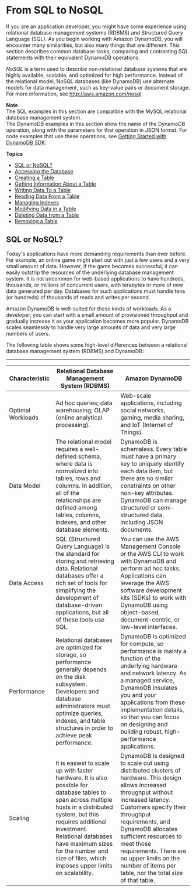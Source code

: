 # From SQL to NoSQL<a name="SQLtoNoSQL"></a>

If you are an application developer, you might have some experience using relational database management systems \(RDBMS\) and Structured Query Language \(SQL\)\. As you begin working with Amazon DynamoDB, you will encounter many similarities, but also many things that are different\. This section describes common database tasks, comparing and contrasting SQL statements with their equivalent DynamoDB operations\.

*NoSQL* is a term used to describe non\-relational database systems that are highly available, scalable, and optimized for high performance\. Instead of the relational model, NoSQL databases \(like DynamoDB\) use alternate models for data management, such as key\-value pairs or document storage\. For more information, see [http://aws\.amazon\.com/nosql](http://aws.amazon.com/nosql)\.

**Note**  
The SQL examples in this section are compatible with the MySQL relational database management system\.  
The DynamoDB examples in this section show the name of the DynamoDB operation, along with the parameters for that operation in JSON format\. For code examples that use these operations, see [Getting Started with DynamoDB SDK](GettingStarted.md)\.

**Topics**
+ [SQL or NoSQL?](#SQLtoNoSQL.WhyDynamoDB)
+ [Accessing the Database](SQLtoNoSQL.Accessing.md)
+ [Creating a Table](SQLtoNoSQL.CreateTable.md)
+ [Getting Information About a Table](SQLtoNoSQL.GetTableInfo.md)
+ [Writing Data To a Table](SQLtoNoSQL.WriteData.md)
+ [Reading Data From a Table](SQLtoNoSQL.ReadData.md)
+ [Managing Indexes](SQLtoNoSQL.Indexes.md)
+ [Modifying Data in a Table](SQLtoNoSQL.UpdateData.md)
+ [Deleting Data from a Table](SQLtoNoSQL.DeleteData.md)
+ [Removing a Table](SQLtoNoSQL.RemoveTable.md)

## SQL or NoSQL?<a name="SQLtoNoSQL.WhyDynamoDB"></a>

Today's applications have more demanding requirements than ever before\. For example, an online game might start out with just a few users and a very small amount of data\. However, if the game becomes successful, it can easily outstrip the resources of the underlying database management system\. It is not uncommon for web\-based applications to have hundreds, thousands, or millions of concurrent users, with terabytes or more of new data generated per day\. Databases for such applications must handle tens \(or hundreds\) of thousands of reads and writes per second\.

Amazon DynamoDB is well\-suited for these kinds of workloads\. As a developer, you can start with a small amount of provisioned throughput and gradually increase it as your application becomes more popular\. DynamoDB scales seamlessly to handle very large amounts of data and very large numbers of users\.

The following table shows some high\-level differences between a relational database management system \(RDBMS\) and DynamoDB:


****  

| Characteristic | Relational Database Management System \(RDBMS\) | Amazon DynamoDB | 
| --- | --- | --- | 
| Optimal Workloads | Ad hoc queries; data warehousing; OLAP \(online analytical processing\)\. | Web\-scale applications, including social networks, gaming, media sharing, and IoT \(Internet of Things\)\. | 
| Data Model | The relational model requires a well\-defined schema, where data is normalized into tables, rows and columns\. In addition, all of the relationships are defined among tables, columns, indexes, and other database elements\. | DynamoDB is schemaless\. Every table must have a primary key to uniquely identify each data item, but there are no similar constraints on other non\-key attributes\. DynamoDB can manage structured or semi\-structured data, including JSON documents\. | 
| Data Access | SQL \(Structured Query Language\) is the standard for storing and retrieving data\. Relational databases offer a rich set of tools for simplifying the development of database\-driven applications, but all of these tools use SQL\. | You can use the AWS Management Console or the AWS CLI to work with DynamoDB and perform ad hoc tasks\. Applications can leverage the AWS software development kits \(SDKs\) to work with DynamoDB using object\-based, document\-centric, or low\-level interfaces\. | 
| Performance | Relational databases are optimized for storage, so performance generally depends on the disk subsystem\. Developers and database administrators must optimize queries, indexes, and table structures in order to achieve peak performance\. | DynamoDB is optimized for compute, so performance is mainly a function of the underlying hardware and network latency\. As a managed service, DynamoDB insulates you and your applications from these implementation details, so that you can focus on designing and building robust, high\-performance applications\. | 
| Scaling | It is easiest to scale up with faster hardware\. It is also possible for database tables to span across multiple hosts in a distributed system, but this requires additional investment\. Relational databases have maximum sizes for the number and size of files, which imposes upper limits on scalability\. | DynamoDB is designed to scale out using distributed clusters of hardware\. This design allows increased throughput without increased latency\. Customers specify their throughput requirements, and DynamoDB allocates sufficient resources to meet those requirements\. There are no upper limits on the number of items per table, nor the total size of that table\. | 